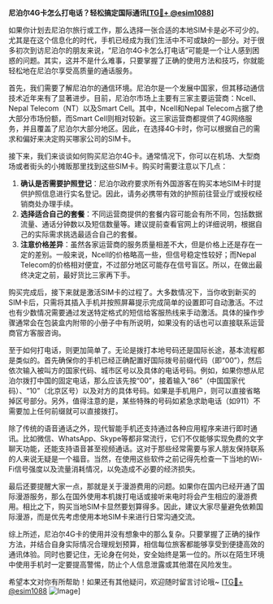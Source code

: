 **尼泊尔4G卡怎么打电话？轻松搞定国际通讯[[TG💪+ @esim1088](https://t.me/s/esim1088)]**

如果你计划去尼泊尔旅行或工作，那么选择一张合适的本地SIM卡是必不可少的。尤其是在这个信息化的时代，手机已经成为我们生活中不可或缺的一部分。对于很多初次到访尼泊尔的朋友来说，“尼泊尔4G卡怎么打电话”可能是一个让人感到困惑的问题。其实，这并不是什么难事，只要掌握了正确的使用方法和技巧，你就能轻松地在尼泊尔享受高质量的通话服务。

首先，我们需要了解尼泊尔的通信环境。尼泊尔是一个发展中国家，但其移动通信技术近年来有了显著进步。目前，尼泊尔市场上主要有三家主要运营商：Ncell、Nepal Telecom（NT）以及Smart Cell。其中，Ncell和Nepal Telecom占据了绝大部分市场份额，而Smart Cell则相对较新。这三家运营商都提供了4G网络服务，并且覆盖了尼泊尔大部分地区。因此，在选择4G卡时，你可以根据自己的需求和偏好来决定购买哪家公司的SIM卡。

接下来，我们来谈谈如何购买尼泊尔4G卡。通常情况下，你可以在机场、大型商场或者街头的小摊贩那里找到这些SIM卡。购买时需要注意以下几点：

1. **确认是否需要护照登记**：尼泊尔政府要求所有外国游客在购买本地SIM卡时提供护照信息进行实名登记。因此，请务必携带有效的护照前往营业厅或授权经销商处办理手续。
2. **选择适合自己的套餐**：不同运营商提供的套餐内容可能会有所不同，包括数据流量、通话分钟数以及短信数量等。建议提前查看官网上的详细说明，根据自己的实际需求挑选最适合自己的套餐。
3. **注意价格差异**：虽然各家运营商的服务质量相差不大，但是价格上还是存在一定的差别。一般来说，Ncell的价格略高一些，但信号稳定性较好；而Nepal Telecom的价格相对便宜，不过部分地区可能存在信号盲区。所以，在做出最终决定之前，最好货比三家再下手。

购买完成后，接下来就是激活SIM卡的过程了。大多数情况下，当你收到新买的SIM卡后，只需将其插入手机并按照屏幕提示完成简单的设置即可自动激活。不过也有少数情况需要通过发送特定格式的短信给客服热线来手动激活。具体的操作步骤通常会在包装盒内附带的小册子中有所说明，如果没有的话也可以直接联系运营商官方客服咨询。

至于如何打电话，则更加简单了。无论是拨打本地号码还是国际长途，基本流程都是类似的。首先确保你的手机已经正确配置好国际拨号前缀代码（即“00”），然后依次输入被叫方的国家代码、城市区号以及具体的电话号码。例如，如果你想从尼泊尔拨打中国的固定电话，那么应该先按“00”，接着输入“86”（中国国家代码）、“10”（北京区号）以及对方的具体号码。如果是手机用户，则可以直接省略掉区号部分。另外，值得注意的是，某些特殊的号码如紧急求助电话（如911）不需要加上任何前缀就可以直接拨打。

除了传统的语音通话之外，现代智能手机还支持通过各种应用程序来进行即时通讯。比如微信、WhatsApp、Skype等都非常流行，它们不仅能够实现免费的文字聊天功能，还能支持语音甚至视频通话。这对于那些经常需要与家人朋友保持联系的人来说无疑是一个福音。当然，在使用这些软件之前记得先检查一下当地的Wi-Fi信号强度以及流量消耗情况，以免造成不必要的经济损失。

最后还要提醒大家一点，那就是关于漫游费用的问题。如果你在国内已经开通了国际漫游服务，那么在国外使用本机拨打电话或接听来电时将会产生相应的漫游费用。相比之下，购买当地SIM卡显然要划算得多。因此，建议大家尽量避免依赖国际漫游，而是优先考虑使用本地SIM卡来进行日常沟通交流。

综上所述，尼泊尔4G卡的使用并没有想象中的那么复杂。只要掌握了正确的操作方法，并结合自身实际情况合理规划预算，相信每位旅客都能够享受到便捷高效的通讯体验。同时也要记住，无论身在何处，安全始终是第一位的。所以在陌生环境中使用手机时一定要提高警惕，防止个人信息泄露或其他潜在风险发生。

希望本文对你有所帮助！如果还有其他疑问，欢迎随时留言讨论哦~ [[TG💪+ @esim1088](https://t.me/s/esim1088) ![Image](https://i.postimg.cc/4NQfJmqS/Snipaste-2025-05-13-00-14-12.png)]